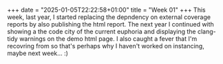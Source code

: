 +++
date = "2025-01-05T22:22:58+01:00"
title = "Week 01"
+++
This week, last year, I started replacing the depndency on external coverage reports by also publishing the html report. The next year I continued with showing a the code city of the current euphoria and displaying the clang-tidy warnings on the demo html page. I also caught a fever that I'm recovring from so that's perhaps why I haven't worked on instancing, maybe next week... :)
